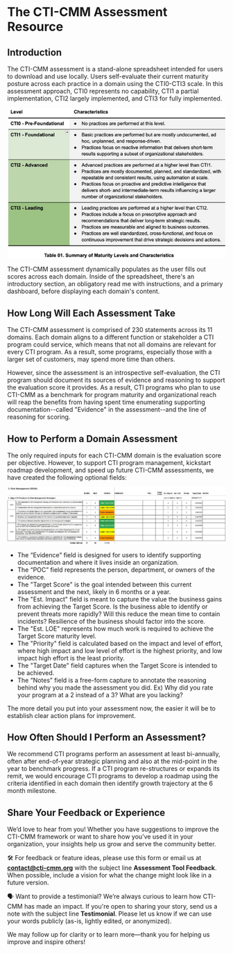 # The CTI-CMM Assessment Resource

## Introduction
The CTI-CMM assessment is a stand-alone spreadsheet intended for users to download and use locally. Users self-evaluate their current maturity posture across each practice in a domain using the CTI0-CTI3 scale. In this assessment approach, CTI0 represents no capability, CTI1 a partial implementation, CTI2 largely implemented, and CTI3 for fully implemented. 

![images/CTI-CMM Maturity Levels and Characteristics.jpg](https://github.com/cti-cmm/assessor/blob/d29d17330cd2db7fe92a790fdfca9e1b546b2960/images/CTI-CMM%20Maturity%20Levels%20and%20Characteristics.jpg)

The CTI-CMM assessment dynamically populates as the user fills out scores across each domain. Inside of the spreadsheet, there's an introductory section, an obligatory read me with instructions, and a primary dashboard, before displaying each domain's content. 

## How Long Will Each Assessment Take
The CTI-CMM assessment is comprised of 230 statements across its 11 domains. Each domain aligns to a different function or stakeholder a CTI program could service, which means that not all domains are relevant for every CTI program. As a result, some programs, especially those with a larger set of customers, may spend more time than others. 

However, since the assessment is an introspective self-evaluation, the CTI program should document its sources of evidence and reasoning to support the evaluation score it provides. As a result, CTI programs who plan to use CTI-CMM as a benchmark for program maturity and organizational reach will reap the benefits from having spent time enumerating supporting documentation--called "Evidence" in the assessment--and the line of reasoning for scoring.    

## How to Perform a Domain Assessment
The only required inputs for each CTI-CMM domain is the evaluation score per objective. However, to support CTI program management, kickstart roadmap development, and speed up future CTI-CMM assessments, we have created the following optional fields:

![images/CTI-CMM Domain Assessment Example.jpg](https://github.com/cti-cmm/assessor/blob/0ca8ebaeaca2113032bf5b4d94960b22a8da1051/images/CTI-CMM%20Domain%20Assessment%20Example.jpg)

* The “Evidence” field is designed for users to identify supporting documentation and where it lives inside an organization. 
* The “POC” field represents the person, department, or owners of the evidence.  
* The "Target Score" is the goal intended between this current assessment and the next, likely in 6 months or a year.
* The "Est. Impact" field is meant to capture the value the business gains from achieving the Target Score. Is the business able to identify or prevent threats more rapidly? Will this reduce the mean time to contain incidents? Resilience of the business should factor into the score.
* The "Est. LOE" represents how much work is required to achieve the Target Score maturity level.
* The "Priority" field is calculated based on the impact and level of effort, where high impact and low level of effort is the highest priority, and low impact high effort is the least priority.
* The "Target Date" field captures when the Target Score is intended to be achieved.
* The “Notes” field is a free-form capture to annotate the reasoning behind why you made the assessment you did. Ex) Why did you rate your program at a 2 instead of a 3?  What are you lacking?  

The more detail you put into your assessment now, the easier it will be to establish clear action plans for improvement.  

## How Often Should I Perform an Assessment?
We recommend CTI programs perform an assessment at least bi-annually, often after end-of-year strategic planning and also at the mid-point in the year to benchmark progress. If a CTI program re-structures or expands its remit, we would encourage CTI programs to develop a roadmap using the criteria identified in each domain then identify growth trajectory at the 6 month milestone. 

## Share Your Feedback or Experience
We’d love to hear from you! Whether you have suggestions to improve the CTI-CMM framework or want to share how you’ve used it in your organization, your insights help us grow and serve the community better.

  🛠️ For feedback or feature ideas, please use this form or email us at **contact@cti-cmm.org** with the subject line **Assessment Tool Feedback**. When possible, include a vision for what the change might look like in a future version. 

  🗣️ Want to provide a testimonial? We’re always curious to learn how CTI-CMM has made an impact. If you're open to sharing your story, send us a note with the subject line **Testimonial**. Please let us know if we can use your words publicly (as-is, lightly edited, or anonymized).

We may follow up for clarity or to learn more—thank you for helping us improve and inspire others!
